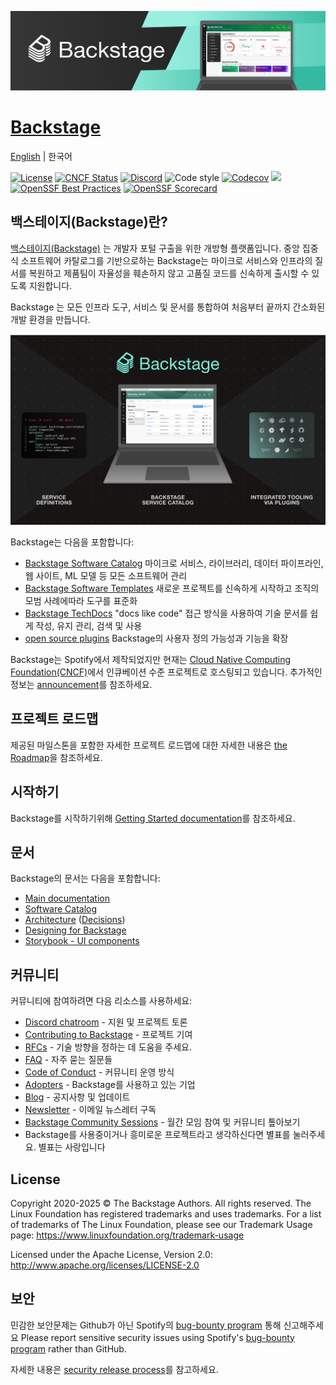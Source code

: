 [![headline](docs/assets/headline.png)](https://backstage.io/)

# [Backstage](https://backstage.io)

[English](README.md) \| 한국어

[![License](https://img.shields.io/badge/License-Apache%202.0-blue.svg)](https://opensource.org/licenses/Apache-2.0)
[![CNCF Status](https://img.shields.io/badge/cncf%20status-incubation-blue.svg)](https://www.cncf.io/projects)
[![Discord](https://img.shields.io/discord/687207715902193673?logo=discord&label=Discord&color=5865F2&logoColor=white)](https://discord.gg/backstage-687207715902193673)
![Code style](https://img.shields.io/badge/code_style-prettier-ff69b4.svg)
[![Codecov](https://img.shields.io/codecov/c/github/backstage/backstage)](https://codecov.io/gh/backstage/backstage)
[![](https://img.shields.io/github/v/release/backstage/backstage)](https://github.com/backstage/backstage/releases)
[![OpenSSF Best Practices](https://bestpractices.coreinfrastructure.org/projects/7678/badge)](https://bestpractices.coreinfrastructure.org/projects/7678)
[![OpenSSF Scorecard](https://api.securityscorecards.dev/projects/github.com/backstage/backstage/badge)](https://securityscorecards.dev/viewer/?uri=github.com/backstage/backstage)

## 백스테이지(Backstage)란?

[백스테이지(Backstage)](https://backstage.io/) 는 개발자 포털 구출을 위한 개방형 플랫폼입니다. 중앙 집중식 소프트웨어 카탈로그를 기반으로하는 Backstage는 마이크로 서비스와 인프라의 질서를 복원하고 제품팀이 자율성을 훼손하지 않고 고품질 코드를 신속하게 출시할 수 있도록 지원합니다.

Backstage 는 모든 인프라 도구, 서비스 및 문서를 통합하여 처음부터 끝까지 간소화된 개발 환경을 만듭니다.

![software-catalog](docs/assets/header.png)

Backstage는 다음을 포함합니다:

- [Backstage Software Catalog](https://backstage.io/docs/features/software-catalog/) 마이크로 서비스, 라이브러리, 데이터 파이프라인, 웹 사이트, ML 모델 등 모든 소프트웨어 관리
- [Backstage Software Templates](https://backstage.io/docs/features/software-templates/) 새로운 프로젝트를 신속하게 시작하고 조직의 모범 사례에따라 도구를 표준화
- [Backstage TechDocs](https://backstage.io/docs/features/techdocs/) "docs like code" 접근 방식을 사용하여 기술 문서를 쉽게 작성, 유지 관리, 검색 및 사용
- [open source plugins](https://github.com/backstage/backstage/tree/master/plugins) Backstage의 사용자 정의 가능성과 기능을 확장

Backstage는 Spotify에서 제작되었지만 현재는 [Cloud Native Computing Foundation(CNCF)](https://www.cncf.io)에서 인큐베이션 수준 프로젝트로 호스팅되고 있습니다. 추가적인 정보는 [announcement](https://backstage.io/blog/2022/03/16/backstage-turns-two#out-of-the-sandbox-and-into-incubation)를 참조하세요.

## 프로젝트 로드맵

제공된 마일스톤을 포함한 자세한 프로젝트 로드맵에 대한 자세한 내용은 [the Roadmap](https://backstage.io/docs/overview/roadmap)을 참조하세요.

## 시작하기

Backstage를 시작하기위해 [Getting Started documentation](https://backstage.io/docs/getting-started)를 참조하세요.

## 문서

Backstage의 문서는 다음을 포함합니다:

- [Main documentation](https://backstage.io/docs)
- [Software Catalog](https://backstage.io/docs/features/software-catalog/)
- [Architecture](https://backstage.io/docs/overview/architecture-overview) ([Decisions](https://backstage.io/docs/architecture-decisions/))
- [Designing for Backstage](https://backstage.io/docs/dls/design)
- [Storybook - UI components](https://backstage.io/storybook)

## 커뮤니티

커뮤니티에 참여하려면 다음 리소스를 사용하세요:

- [Discord chatroom](https://discord.gg/backstage-687207715902193673) - 지원 및 프로젝트 토론
- [Contributing to Backstage](https://github.com/backstage/backstage/blob/master/CONTRIBUTING.md) - 프로젝트 기여
- [RFCs](https://github.com/backstage/backstage/labels/rfc) - 기술 방향을 정하는 데 도움을 주세요.
- [FAQ](https://backstage.io/docs/FAQ) - 자주 묻는 질문들
- [Code of Conduct](CODE_OF_CONDUCT.md) - 커뮤니티 운영 방식
- [Adopters](ADOPTERS.md) - Backstage를 사용하고 있는 기업
- [Blog](https://backstage.io/blog/) - 공지사항 및 업데이트
- [Newsletter](https://spoti.fi/backstagenewsletter) - 이메일 뉴스레터 구독
- [Backstage Community Sessions](https://github.com/backstage/community) - 월간 모임 참여 및 커뮤니티 톺아보기
- Backstage를 사용중이거나 흥미로운 프로젝트라고 생각하신다면 별표를 눌러주세요. 별표는 사랑입니다 

## License

Copyright 2020-2025 © The Backstage Authors. All rights reserved. The Linux Foundation has registered trademarks and uses trademarks. For a list of trademarks of The Linux Foundation, please see our Trademark Usage page: https://www.linuxfoundation.org/trademark-usage

Licensed under the Apache License, Version 2.0: http://www.apache.org/licenses/LICENSE-2.0

## 보안

민감한 보안문제는 Github가 아닌 Spotify의 [bug-bounty program](https://hackerone.com/spotify) 통해 신고해주세요
Please report sensitive security issues using Spotify's [bug-bounty program](https://hackerone.com/spotify) rather than GitHub.

자세한 내용은 [security release process](SECURITY.md)를 참고하세요.
